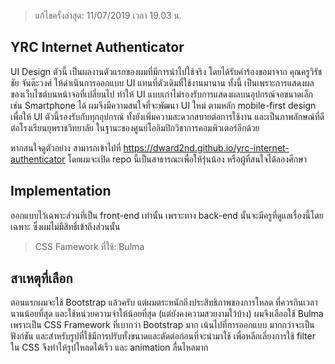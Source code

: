 > แก้ไขครั้งล่าสุด: 11/07/2019 เวลา 19.03 น.

YRC Internet Authenticator
----------
UI Design ตัวนี้ เป็นผลงานตัวแรกของผมที่มีการนำไปใช้จริง โดยได้รับคำร้องขอมาจาก คุณครูวิรัชชัย จันต๊ะวงศ์ ให้ดำเนินการออกแบบ UI แทนที่ตัวเดิมที่ใช้งานมานาน ทั้งนี้ เป็นเพราะการแสดงผลของเว็บไซต์บนหน้าจอที่เปลี่ยนไป ทำให้ UI แบบเก่าไม่รองรับการแสดงผลบนอุปกรณ์จอขนาดเล็ก เช่น Smartphone ได้ ผมจึงมีความสนใจที่จะพัฒนา UI ใหม่ ตามหลัก mobile-first design เพื่อให้ UI ตัวนี้รองรับกับทุกอุปกรณ์ ทั้งยังเพิ่มความสะดวกสบายต่อการใช้งาน และเป็นภาพลักษณ์ที่ดีต่อโรงเรียนยุพราชวิทยาลัย ในฐานะของศูนย์โอลิมปิกวิชาการคอมพิวเตอร์อีกด้วย

หากสนใจดูตัวอย่าง สามารถเข้าไปที่ https://dward2nd.github.io/yrc-internet-authenticator โดยผมจะเปิด repo นี้เป็นสาธารณะเพื่อให้รุ่นน้อง หรือผู้ที่สนใจได้ลองศึกษา

Implementation
---------
ออกแบบไว้เฉพาะส่วนที่เป็น front-end เท่านั้น เพราะทาง back-end นั้นจะมีครูที่ดูแลเรื่องนี้โดยเฉพาะ ซึ่งผมไม่มีสิทธิ์เข้าถึงส่วนนั้น

> CSS Famework ที่ใช้: Bulma

สาเหตุที่เลือก
-------

ตอนแรกผมจะใช้ Bootstrap แล้วครับ แต่ผมตระหนักถึงประสิทธิภาพของการโหลด ที่ควรกินเวลานานน้อยที่สุด และใช้หน่วยความจำให้น้อยที่สุด (แต่ยังคงความสวยงามไว้บ้าง) ผมจึงเลือกใช้ Bulma เพราะเป็น CSS Framework ที่เบากว่า Bootstrap มาก เน้นไปที่การออกแบบ มากกว่าจะเป็นฟังก์ชัน และสำหรับรูปที่ใช้มีการปรับทั้งขนาดและตัดต่อก่อนที่จะนำมาใช้ เพื่อหลีกเลี่ยงการใช้ filter ใน CSS จึงทำให้รูปโหลดได้เร็ว และ animation ลื่นไหลมาก

